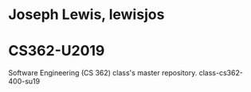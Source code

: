 # Joseph Lewis, lewisjos
# CS362-U2019
Software Engineering (CS 362) class's master repository.
class-cs362-400-su19
